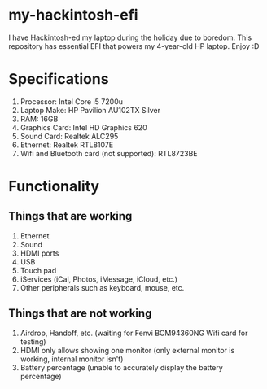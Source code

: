 # my-hackintosh-efi
I have Hackintosh-ed my laptop during the holiday due to boredom. This repository has essential EFI that powers my 4-year-old HP laptop. Enjoy :D
# Specifications
1. Processor: Intel Core i5 7200u
2. Laptop Make: HP Pavilion AU102TX Silver
3. RAM: 16GB
4. Graphics Card: Intel HD Graphics 620
5. Sound Card: Realtek ALC295
6. Ethernet: Realtek RTL8107E
7. Wifi and Bluetooth card (not supported): RTL8723BE
# Functionality
## Things that are working
1. Ethernet
2. Sound
3. HDMI ports
4. USB
5. Touch pad
6. iServices (iCal, Photos, iMessage, iCloud, etc.)
7. Other peripherals such as keyboard, mouse, etc.
## Things that are not working
1. Airdrop, Handoff, etc. (waiting for Fenvi BCM94360NG Wifi card for testing)
2. HDMI only allows showing one monitor (only external monitor is working, internal monitor isn't)
3. Battery percentage (unable to accurately display the battery percentage)

